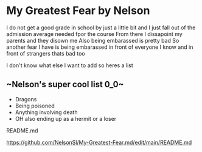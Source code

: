 # **My Greatest Fear by Nelson**

 I do not get a good grade in school by just a little bit and I just fall out of the admission average needed fpor the course
 From there I dissapoint my parents and they disown me
 Also being embarassed is pretty bad
 So another fear I have is being embarassed in front of everyone I know and in front of strangers thats bad too
 
 I don't know what else I want to add so heres a list
 
 ## ~Nelson's super cool list 0_0~
 + Dragons
 + Being poisoned
 + Anything involving death
 + OH also ending up as a hermit or a loser

README.md

https://github.com/NelsonSl/My-Greatest-Fear.md/edit/main/README.md
